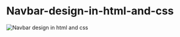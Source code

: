 # Navbar-design-in-html-and-css

![Navbar design in html and css](https://user-images.githubusercontent.com/95895380/147358735-712069a6-fefe-462b-aee8-6f9ab5f99a08.png)
